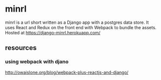 # minrl

minrl is a url short written as a Django app with a postgres data store. It uses React and Redux on the front end with Webpack to bundle the assets. Hosted at https://django-minrl.herokuapp.com/

## resources
### using webpack with djano
http://owaislone.org/blog/webpack-plus-reactjs-and-django/
